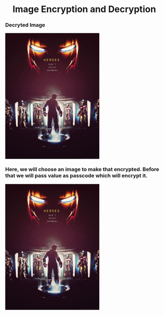 <h1 align="center">Image Encryption and Decryption</h1>
<h3 >Decryted Image</h3>
<img align="center" alt="Coding" width="300" height="400" src="ironMan.jpg">
<h3 >Here, we will choose an image to make that encrypted. Before that we will pass value as passcode which will encrypt it.</h3>
<img align="center" alt="Coding" width="300" height="400" src="ironMan.jpg">
